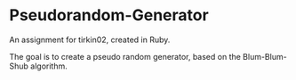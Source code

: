 Pseudorandom-Generator
======================

An assignment for tirkin02, created in Ruby.

The goal is to create a pseudo random generator, based on the Blum-Blum-Shub algorithm.